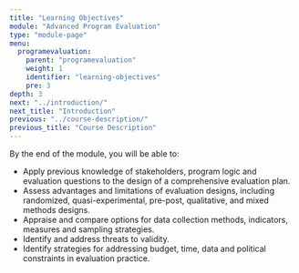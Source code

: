 ```yaml
---
title: "Learning Objectives"
module: "Advanced Program Evaluation"
type: "module-page"
menu:
  programevaluation:
    parent: "programevaluation"
    weight: 1
    identifier: "learning-objectives"
    pre: 3
depth: 3
next: "../introduction/"
next_title: "Introduction"
previous: "../course-description/"
previous_title: "Course Description"
---
```

<div class="programevaluation"><div class="pageblock"><p>By the end of the module, you will be able to:</p>
<ul>
<li>Apply previous knowledge of stakeholders, program logic and evaluation questions to the design of a comprehensive evaluation plan.</li>
<li>Assess advantages and limitations of evaluation designs, including randomized, quasi-experimental, pre-post, qualitative, and mixed methods designs.</li>
<li>Appraise and compare options for data collection methods, indicators, measures and sampling strategies.</li>
<li>Identify and address threats to validity.</li>
<li>Identify strategies for addressing budget, time, data and political constraints in evaluation practice.</li>
</ul>
</div></div>